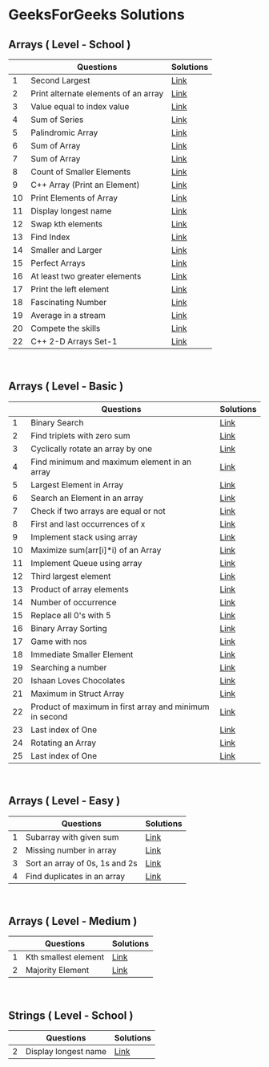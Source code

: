 # GeeksForGeeks Solutions

## Arrays ( Level - School ) 

| | Questions | Solutions |
|-|-----------|-----------|
|1|Second Largest|[Link](https://github.com/tanmayvaij/geeksforgeeks-questions/blob/main/arrays/school/question_01.cpp)|
|2|Print alternate elements of an array|[Link](https://github.com/tanmayvaij/geeksforgeeks-questions/blob/main/arrays/school/question_02.cpp)|
|3|Value equal to index value|[Link](https://github.com/tanmayvaij/geeksforgeeks-questions/blob/main/arrays/school/question_03.cpp)|
|4|Sum of Series|[Link](https://github.com/tanmayvaij/geeksforgeeks-questions/blob/main/arrays/school/question_04.cpp)|
|5|Palindromic Array|[Link](https://github.com/tanmayvaij/geeksforgeeks-questions/blob/main/arrays/school/question_05.cpp)|
|6|Sum of Array|[Link](https://github.com/tanmayvaij/geeksforgeeks-questions/blob/main/arrays/school/question_06_07.cpp)|
|7|Sum of Array|[Link](https://github.com/tanmayvaij/geeksforgeeks-questions/blob/main/arrays/school/question_06_07.cpp)|
|8|Count of Smaller Elements|[Link](https://github.com/tanmayvaij/geeksforgeeks-questions/blob/main/arrays/school/question_08.cpp)|
|9|C++ Array (Print an Element)|[Link](https://github.com/tanmayvaij/geeksforgeeks-questions/blob/main/arrays/school/question_09.cpp)|
|10|Print Elements of Array|[Link](https://github.com/tanmayvaij/geeksforgeeks-questions/blob/main/arrays/school/question_10.cpp)|
|11|Display longest name|[Link](https://github.com/tanmayvaij/geeksforgeeks-questions/blob/main/arrays/school/question_11.cpp)|
|12|Swap kth elements|[Link](https://github.com/tanmayvaij/geeksforgeeks-questions/blob/main/arrays/school/question_12.cpp)|
|13|Find Index|[Link](https://github.com/tanmayvaij/geeksforgeeks-questions/blob/main/arrays/school/question_13.cpp)|
|14|Smaller and Larger|[Link](https://github.com/tanmayvaij/geeksforgeeks-questions/blob/main/arrays/school/question_14.cpp)|
|15|Perfect Arrays|[Link](https://github.com/tanmayvaij/geeksforgeeks-questions/blob/main/arrays/school/question_15.cpp)|
|16|At least two greater elements|[Link](https://github.com/tanmayvaij/geeksforgeeks-questions/blob/main/arrays/school/question_16.cpp)|
|17|Print the left element|[Link](https://github.com/tanmayvaij/geeksforgeeks-questions/blob/main/arrays/school/question_17.cpp)|
|18|Fascinating Number|[Link](https://github.com/tanmayvaij/geeksforgeeks-questions/blob/main/arrays/school/question_18.cpp)|
|19|Average in a stream|[Link](https://github.com/tanmayvaij/geeksforgeeks-questions/blob/main/arrays/school/question_19.cpp)|
|20|Compete the skills|[Link](https://github.com/tanmayvaij/geeksforgeeks-questions/blob/main/arrays/school/question_20.cpp)|
|22|C++ 2-D Arrays Set-1|[Link](https://github.com/tanmayvaij/geeksforgeeks-questions/blob/main/arrays/school/question_22.cpp)|

<br/>

## Arrays ( Level - Basic )

| | Questions | Solutions |
|-|-----------|-----------|
|1|Binary Search|[Link](https://github.com/tanmayvaij/geeksforgeeks-questions/blob/main/arrays/basic/question_01.cpp)|
|2|Find triplets with zero sum|[Link](https://github.com/tanmayvaij/geeksforgeeks-questions/blob/main/arrays/basic/question_02.cpp)|
|3|Cyclically rotate an array by one|[Link](https://github.com/tanmayvaij/geeksforgeeks-questions/blob/main/arrays/basic/question_03.cpp)|
|4|Find minimum and maximum element in an array|[Link](https://github.com/tanmayvaij/geeksforgeeks-questions/blob/main/arrays/basic/question_04.cpp)|
|5|Largest Element in Array|[Link](https://github.com/tanmayvaij/geeksforgeeks-questions/blob/main/arrays/basic/question_05.cpp)|
|6|Search an Element in an array|[Link](https://github.com/tanmayvaij/geeksforgeeks-questions/blob/main/arrays/basic/question_06.cpp)|
|7|Check if two arrays are equal or not|[Link](https://github.com/tanmayvaij/geeksforgeeks-questions/blob/main/arrays/basic/question_07.cpp)|
|8|First and last occurrences of x|[Link](https://github.com/tanmayvaij/geeksforgeeks-questions/blob/main/arrays/basic/question_08.cpp)|
|9|Implement stack using array|[Link](https://github.com/tanmayvaij/geeksforgeeks-questions/blob/main/arrays/basic/question_09.cpp)|
|10|Maximize sum(arr[i]*i) of an Array|[Link](https://github.com/tanmayvaij/geeksforgeeks-questions/blob/main/arrays/basic/question_10.cpp)|
|11|Implement Queue using array|[Link](https://github.com/tanmayvaij/geeksforgeeks-questions/blob/main/arrays/basic/question_11.cpp)|
|12|Third largest element|[Link](https://github.com/tanmayvaij/geeksforgeeks-questions/blob/main/arrays/basic/question_12.cpp)|
|13|Product of array elements|[Link](https://github.com/tanmayvaij/geeksforgeeks-questions/blob/main/arrays/basic/question_13.cpp)|
|14|Number of occurrence|[Link](https://github.com/tanmayvaij/geeksforgeeks-questions/blob/main/arrays/basic/question_14.cpp)|
|15|Replace all 0's with 5|[Link](https://github.com/tanmayvaij/geeksforgeeks-questions/blob/main/arrays/basic/question_15.cpp)|
|16|Binary Array Sorting|[Link](https://github.com/tanmayvaij/geeksforgeeks-questions/blob/main/arrays/basic/question_16.cpp)|
|17|Game with nos|[Link](https://github.com/tanmayvaij/geeksforgeeks-questions/blob/main/arrays/basic/question_17.cpp)|
|18|Immediate Smaller Element|[Link](https://github.com/tanmayvaij/geeksforgeeks-questions/blob/main/arrays/basic/question_18.cpp)|
|19|Searching a number|[Link](https://github.com/tanmayvaij/geeksforgeeks-questions/blob/main/arrays/basic/question_19.cpp)|
|20|Ishaan Loves Chocolates|[Link](https://github.com/tanmayvaij/geeksforgeeks-questions/blob/main/arrays/basic/question_20.cpp)|
|21|Maximum in Struct Array|[Link](https://github.com/tanmayvaij/geeksforgeeks-questions/blob/main/arrays/basic/question_21.cpp)|
|22|Product of maximum in first array and minimum in second|[Link](https://github.com/tanmayvaij/geeksforgeeks-questions/blob/main/arrays/basic/question_22.cpp)|
|23|Last index of One|[Link](https://github.com/tanmayvaij/geeksforgeeks-questions/blob/main/arrays/basic/question_23.cpp)|
|24|Rotating an Array|[Link](https://github.com/tanmayvaij/geeksforgeeks-questions/blob/main/arrays/basic/question_24.cpp)|
|25|Last index of One|[Link](https://github.com/tanmayvaij/geeksforgeeks-questions/blob/main/arrays/basic/question_25.cpp)|

<br/>

## Arrays ( Level - Easy )

| | Questions | Solutions |
|-|-----------|-----------|
|1|Subarray with given sum|[Link](https://github.com/tanmayvaij/geeksforgeeks-questions/blob/main/arrays/easy/question_01.cpp)|
|2|Missing number in array|[Link](https://github.com/tanmayvaij/geeksforgeeks-questions/blob/main/arrays/easy/question_02.cpp)|
|3|Sort an array of 0s, 1s and 2s|[Link](https://github.com/tanmayvaij/geeksforgeeks-questions/blob/main/arrays/easy/question_03.cpp)|
|4|Find duplicates in an array|[Link](https://github.com/tanmayvaij/geeksforgeeks-questions/blob/main/arrays/easy/question_04.cpp)|

<br/>

## Arrays ( Level - Medium )

| | Questions | Solutions |
|-|-----------|-----------|
|1|Kth smallest element|[Link](https://github.com/tanmayvaij/geeksforgeeks-questions/blob/main/arrays/medium/question_01.cpp)|
|2|Majority Element|[Link](https://github.com/tanmayvaij/geeksforgeeks-questions/blob/main/arrays/medium/question_02.cpp)|

<br/>

## Strings ( Level - School )

| | Questions | Solutions |
|-|-----------|-----------|
|2|Display longest name|[Link](https://github.com/tanmayvaij/geeksforgeeks-questions/blob/main/strings/school/question_02.cpp)|